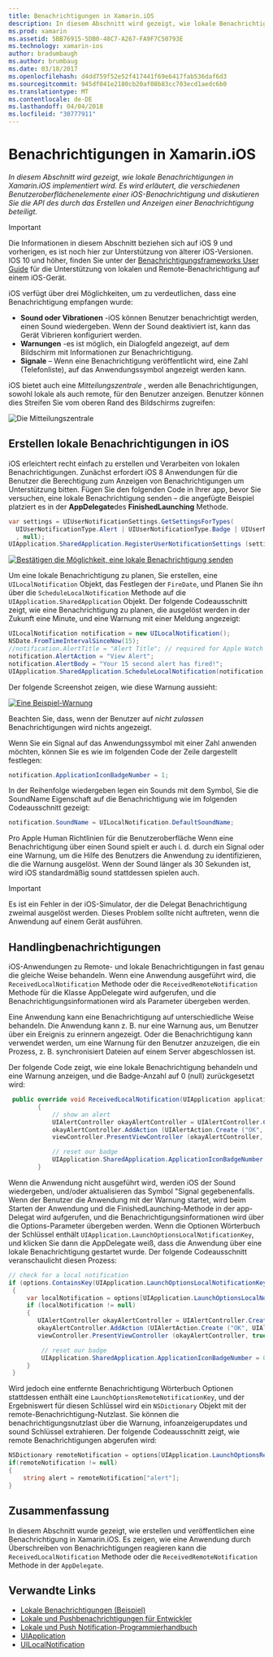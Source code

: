 ```yaml
---
title: Benachrichtigungen in Xamarin.iOS
description: In diesem Abschnitt wird gezeigt, wie lokale Benachrichtigungen in Xamarin.iOS implementiert wird. Es wird erläutert, die verschiedenen Benutzeroberflächenelemente einer iOS-Benachrichtigung und diskutieren Sie die API des durch das Erstellen und Anzeigen einer Benachrichtigung beteiligt.
ms.prod: xamarin
ms.assetid: 5BB76915-5DB0-48C7-A267-FA9F7C50793E
ms.technology: xamarin-ios
author: bradumbaugh
ms.author: brumbaug
ms.date: 03/18/2017
ms.openlocfilehash: d4dd759f52e52f417441f69e6417fab536daf6d3
ms.sourcegitcommit: 945df041e2180cb20af08b83cc703ecd1aedc6b0
ms.translationtype: MT
ms.contentlocale: de-DE
ms.lasthandoff: 04/04/2018
ms.locfileid: "30777911"
---
```

# <a name="notifications-in-xamarinios"></a>Benachrichtigungen in Xamarin.iOS

_In diesem Abschnitt wird gezeigt, wie lokale Benachrichtigungen in Xamarin.iOS implementiert wird. Es wird erläutert, die verschiedenen Benutzeroberflächenelemente einer iOS-Benachrichtigung und diskutieren Sie die API des durch das Erstellen und Anzeigen einer Benachrichtigung beteiligt._

> [!IMPORTANT]
> Die Informationen in diesem Abschnitt beziehen sich auf iOS 9 und vorherigen, es ist noch hier zur Unterstützung von älterer iOS-Versionen. IOS 10 und höher, finden Sie unter der [Benachrichtigungsframeworks User Guide](~/ios/platform/user-notifications/index.md) für die Unterstützung von lokalen und Remote-Benachrichtigung auf einem iOS-Gerät.

iOS verfügt über drei Möglichkeiten, um zu verdeutlichen, dass eine Benachrichtigung empfangen wurde:

-  **Sound oder Vibrationen** -iOS können Benutzer benachrichtigt werden, einen Sound wiedergeben. Wenn der Sound deaktiviert ist, kann das Gerät Vibrieren konfiguriert werden.
-  **Warnungen** -es ist möglich, ein Dialogfeld angezeigt, auf dem Bildschirm mit Informationen zur Benachrichtigung.
-  **Signale** – Wenn eine Benachrichtigung veröffentlicht wird, eine Zahl (Telefonliste), auf das Anwendungssymbol angezeigt werden kann.


iOS bietet auch eine *Mitteilungszentrale* , werden alle Benachrichtigungen, sowohl lokale als auch remote, für den Benutzer anzeigen. Benutzer können dies Streifen Sie vom oberen Rand des Bildschirms zugreifen:

 ![](local-notifications-in-ios-images/image13.png "Die Mitteilungszentrale")

## <a name="creating-local-notifications-in-ios"></a>Erstellen lokale Benachrichtigungen in iOS

iOS erleichtert recht einfach zu erstellen und Verarbeiten von lokalen Benachrichtigungen.
Zunächst erfordert iOS 8 Anwendungen für die Benutzer die Berechtigung zum Anzeigen von Benachrichtigungen um Unterstützung bitten. Fügen Sie den folgenden Code in Ihrer app, bevor Sie versuchen, eine lokale Benachrichtigung senden – die angefügte Beispiel platziert es in der **AppDelegate**des **FinishedLaunching** Methode.

```csharp
var settings = UIUserNotificationSettings.GetSettingsForTypes(
  UIUserNotificationType.Alert | UIUserNotificationType.Badge | UIUserNotificationType.Sound
  , null);
UIApplication.SharedApplication.RegisterUserNotificationSettings (settings);
```

  [![](local-notifications-in-ios-images/image0-sml.png "Bestätigen die Möglichkeit, eine lokale Benachrichtigung senden")](local-notifications-in-ios-images/image0.png#lightbox)

Um eine lokale Benachrichtigung zu planen, Sie erstellen, eine `UILocalNotification` Objekt, das Festlegen der `FireDate`, und Planen Sie ihn über die `ScheduleLocalNotification` Methode auf die `UIApplication.SharedApplication` Objekt. Der folgende Codeausschnitt zeigt, wie eine Benachrichtigung zu planen, die ausgelöst werden in der Zukunft eine Minute, und eine Warnung mit einer Meldung angezeigt:

```csharp
UILocalNotification notification = new UILocalNotification();
NSDate.FromTimeIntervalSinceNow(15);
//notification.AlertTitle = "Alert Title"; // required for Apple Watch notifications
notification.AlertAction = "View Alert";
notification.AlertBody = "Your 15 second alert has fired!";
UIApplication.SharedApplication.ScheduleLocalNotification(notification);
```

Der folgende Screenshot zeigen, wie diese Warnung aussieht:

  [![](local-notifications-in-ios-images/image2-sml.png "Eine Beispiel-Warnung")](local-notifications-in-ios-images/image2.png#lightbox)

Beachten Sie, dass, wenn der Benutzer auf *nicht zulassen* Benachrichtigungen wird nichts angezeigt.

Wenn Sie ein Signal auf das Anwendungssymbol mit einer Zahl anwenden möchten, können Sie es wie im folgenden Code der Zeile dargestellt festlegen:

```csharp
notification.ApplicationIconBadgeNumber = 1;
```

In der Reihenfolge wiedergeben legen ein Sounds mit dem Symbol, Sie die SoundName Eigenschaft auf die Benachrichtigung wie im folgenden Codeausschnitt gezeigt:

```csharp
notification.SoundName = UILocalNotification.DefaultSoundName;
```

Pro Apple Human Richtlinien für die Benutzeroberfläche Wenn eine Benachrichtigung über einen Sound spielt er auch i. d. durch ein Signal oder eine Warnung, um die Hilfe des Benutzers die Anwendung zu identifizieren, die die Warnung ausgelöst. Wenn der Sound länger als 30 Sekunden ist, wird iOS standardmäßig sound stattdessen spielen auch.

> [!IMPORTANT]
> Es ist ein Fehler in der iOS-Simulator, der die Delegat Benachrichtigung zweimal ausgelöst werden. Dieses Problem sollte nicht auftreten, wenn die Anwendung auf einem Gerät ausführen.

## <a name="handling-notifications"></a>Handlingbenachrichtigungen

iOS-Anwendungen zu Remote- und lokale Benachrichtigungen in fast genau die gleiche Weise behandeln. Wenn eine Anwendung ausgeführt wird, die `ReceivedLocalNotification` Methode oder die `ReceivedRemoteNotification` Methode für die Klasse AppDelegate wird aufgerufen, und die Benachrichtigungsinformationen wird als Parameter übergeben werden.

Eine Anwendung kann eine Benachrichtigung auf unterschiedliche Weise behandeln. Die Anwendung kann z. B. nur eine Warnung aus, um Benutzer über ein Ereignis zu erinnern angezeigt. Oder die Benachrichtigung kann verwendet werden, um eine Warnung für den Benutzer anzuzeigen, die ein Prozess, z. B. synchronisiert Dateien auf einem Server abgeschlossen ist.

Der folgende Code zeigt, wie eine lokale Benachrichtigung behandeln und eine Warnung anzeigen, und die Badge-Anzahl auf 0 (null) zurückgesetzt wird:

```csharp
 public override void ReceivedLocalNotification(UIApplication application, UILocalNotification notification)
        {
            // show an alert
            UIAlertController okayAlertController = UIAlertController.Create (notification.AlertAction, notification.AlertBody, UIAlertControllerStyle.Alert);
            okayAlertController.AddAction (UIAlertAction.Create ("OK", UIAlertActionStyle.Default, null));
            viewController.PresentViewController (okayAlertController, true, null);

            // reset our badge
            UIApplication.SharedApplication.ApplicationIconBadgeNumber = 0;
        }
```

Wenn die Anwendung nicht ausgeführt wird, werden iOS der Sound wiedergeben, und/oder aktualisieren das Symbol "Signal gegebenenfalls. Wenn der Benutzer die Anwendung mit der Warnung startet, wird beim Starten der Anwendung und die FinishedLaunching-Methode in der app-Delegat wird aufgerufen, und die Benachrichtigungsinformationen wird über die Options-Parameter übergeben werden. Wenn die Optionen Wörterbuch der Schlüssel enthält `UIApplication.LaunchOptionsLocalNotificationKey`, und klicken Sie dann die AppDelegate weiß, dass die Anwendung über eine lokale Benachrichtigung gestartet wurde. Der folgende Codeausschnitt veranschaulicht diesen Prozess:

```csharp
// check for a local notification
if (options.ContainsKey(UIApplication.LaunchOptionsLocalNotificationKey))
 {
     var localNotification = options[UIApplication.LaunchOptionsLocalNotificationKey] as UILocalNotification;
     if (localNotification != null)
     {
        UIAlertController okayAlertController = UIAlertController.Create (localNotification.AlertAction, localNotification.AlertBody, UIAlertControllerStyle.Alert);
        okayAlertController.AddAction (UIAlertAction.Create ("OK", UIAlertActionStyle.Default, null));
        viewController.PresentViewController (okayAlertController, true, null);

         // reset our badge
         UIApplication.SharedApplication.ApplicationIconBadgeNumber = 0;
     }
 }
```

Wird jedoch eine entfernte Benachrichtigung Wörterbuch Optionen stattdessen enthält eine `LaunchOptionsRemoteNotificationKey`, und der Ergebniswert für diesen Schlüssel wird ein `NSDictionary` Objekt mit der remote-Benachrichtigung-Nutzlast. Sie können die benachrichtigungsnutzlast über die Warnung, infoanzeigerupdates und sound Schlüssel extrahieren. Der folgende Codeausschnitt zeigt, wie remote Benachrichtigungen abgerufen wird:

```csharp
NSDictionary remoteNotification = options[UIApplication.LaunchOptionsRemoteNotificationKey];
if(remoteNotification != null)
{
    string alert = remoteNotification["alert"];
}
```

## <a name="summary"></a>Zusammenfassung

In diesem Abschnitt wurde gezeigt, wie erstellen und veröffentlichen eine Benachrichtigung in Xamarin.iOS. Es zeigen, wie eine Anwendung durch Überschreiben von Benachrichtigungen reagieren kann die `ReceivedLocalNotification` Methode oder die `ReceivedRemoteNotification` Methode in der `AppDelegate`.


## <a name="related-links"></a>Verwandte Links

- [Lokale Benachrichtigungen (Beispiel)](https://developer.xamarin.com/samples/monotouch/LocalNotifications)
- [Lokale und Pushbenachrichtigungen für Entwickler](https://developer.apple.com/notifications/)
- [Lokale und Push Notification-Programmierhandbuch](https://developer.apple.com/library/prerelease/content/documentation/NetworkingInternet/Conceptual/RemoteNotificationsPG/)
- [UIApplication](http://iosapi.xamarin.com/?link=T%3aMonoTouch.UIKit.UIApplication)
- [UILocalNotification](http://iosapi.xamarin.com/?link=T%3aMonoTouch.UIKit.UILocalNotification)
